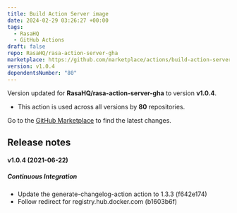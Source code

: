 ```yaml
---
title: Build Action Server image
date: 2024-02-29 03:26:27 +00:00
tags:
  - RasaHQ
  - GitHub Actions
draft: false
repo: RasaHQ/rasa-action-server-gha
marketplace: https://github.com/marketplace/actions/build-action-server-image
version: v1.0.4
dependentsNumber: "80"
---
```



Version updated for **RasaHQ/rasa-action-server-gha** to version **v1.0.4**.
- This action is used across all versions by **80** repositories.

Go to the [GitHub Marketplace](https://github.com/marketplace/actions/build-action-server-image) to find the latest changes.

## Release notes

#### v1.0.4 (2021-06-22)

##### Continuous Integration

*  Update the generate-changelog-action action to 1.3.3 (f642e174)
*  Follow redirect for registry.hub.docker.com (b1603b6f)
